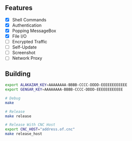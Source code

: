 ## Features

- [x] Shell Commands
- [x] Authentication
- [x] Popping MessageBox
- [x] File I/O
- [ ] Encrypted Traffic
- [ ] Self-Update
- [ ] Screenshot
- [ ] Network Proxy

## Building

```sh
export ALAKAZAM_KEY=AAAAAAAA-BBBB-CCCC-DDDD-EEEEEEEEEEEE
export GENGAR_KEY=AAAAAAAA-BBBB-CCCC-DDDD-EEEEEEEEEEEE

# Debug
make

# Release
make release

# Release With CNC Host
export CNC_HOST="address.of.cnc"
make release_host
```
